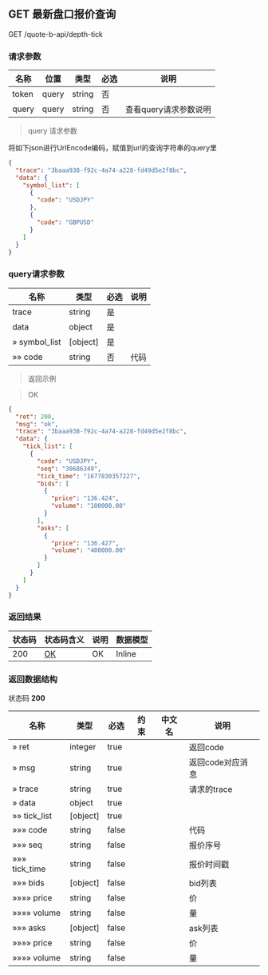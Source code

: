 ## GET 最新盘口报价查询

GET /quote-b-api/depth-tick

### 请求参数

| 名称                   | 位置  | 类型    | 必选 | 说明                                                         |
| ---------------------- | ----- | ------- | ---- | ------------------------------------------------------------ |
| token                  | query | string  | 否   |                                                          |
| query                   | query  | string  | 否   | 查看query请求参数说明                                   |

> query 请求参数

将如下json进行UrlEncode编码，赋值到url的查询字符串的query里
```json
{
  "trace": "3baaa938-f92c-4a74-a228-fd49d5e2f8bc",
  "data": {
    "symbol_list": [
      {
        "code": "USDJPY"
      },
      {
        "code": "GBPUSD"
      }
    ]
  }
}
```

### query请求参数

|名称|类型|必选|说明|
|---|---|---|---|
|trace|string| 是 ||
|data|object| 是 ||
|» symbol_list|[object]| 是 ||
|»» code|string| 否 |代码|

> 返回示例

> OK

```json
{
  "ret": 200,
  "msg": "ok",
  "trace": "3baaa938-f92c-4a74-a228-fd49d5e2f8bc",
  "data": {
    "tick_list": [
      {
        "code": "USDJPY",
        "seq": "30686349",
        "tick_time": "1677830357227",
        "bids": [
          {
            "price": "136.424",
            "volume": "100000.00"
          }
        ],
        "asks": [
          {
            "price": "136.427",
            "volume": "400000.00"
          }
        ]
      }
    ]
  }
}
```

### 返回结果

|状态码|状态码含义|说明|数据模型|
|---|---|---|---|
|200|[OK](https://tools.ietf.org/html/rfc7231#section-6.3.1)|OK|Inline|

### 返回数据结构

状态码 **200**

|名称|类型|必选|约束|中文名|说明|
|---|---|---|---|---|---|
|» ret|integer|true|||返回code|
|» msg|string|true|||返回code对应消息|
|» trace|string|true|||请求的trace|
|» data|object|true||||
|»» tick_list|[object]|true||||
|»»» code|string|false|||代码|
|»»» seq|string|false|||报价序号|
|»»» tick_time|string|false|||报价时间戳|
|»»» bids|[object]|false|||bid列表|
|»»»» price|string|false|||价|
|»»»» volume|string|false|||量|
|»»» asks|[object]|false|||ask列表|
|»»»» price|string|false|||价|
|»»»» volume|string|false|||量|
